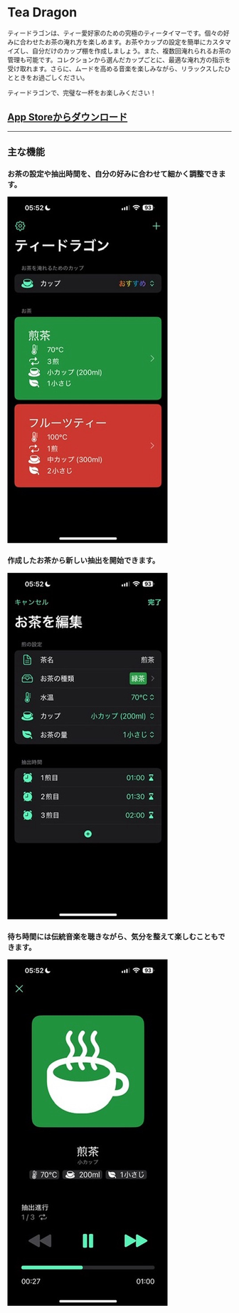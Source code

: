# Tea Dragon

ティードラゴンは、ティー愛好家のための究極のティータイマーです。個々の好みに合わせたお茶の淹れ方を楽しめます。お茶やカップの設定を簡単にカスタマイズし、自分だけのカップ棚を作成しましょう。また、複数回淹れられるお茶の管理も可能です。コレクションから選んだカップごとに、最適な淹れ方の指示を受け取れます。さらに、ムードを高める音楽を楽しみながら、リラックスしたひとときをお過ごしください。

ティードラゴンで、完璧な一杯をお楽しみください！

## [App Storeからダウンロード](https://apps.apple.com/us/app/tea-dragon/id6740205907)

---

## 主な機能

### お茶の設定や抽出時間を、自分の好みに合わせて細かく調整できます。
![お茶の設定画面](./images/1.jpeg)

### 作成したお茶から新しい抽出を開始できます。
![新しい抽出開始](./images/2.jpeg)

### 待ち時間には伝統音楽を聴きながら、気分を整えて楽しむこともできます。
![伝統音楽でリラックス](./images/3.jpeg)
